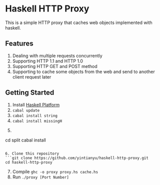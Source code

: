 Haskell HTTP Proxy
==================

This is a simple HTTP proxy that caches web objects implemented with haskell.

## Features
1. Dealing with multiple requests concurrently
2. Supporting HTTP 1.1 and HTTP 1.0
3. Supporting HTTP GET and POST method
4. Supporting to cache some objects from the web and send to another client request later

## Getting Started
1. Install [Haskell Platform](https://www.haskell.org/downloads)
2. ```cabal update```
3. ```cabal install string```
4. ```cabal install missingH```
5. ```git clone https://github.com/byorgey/split.git
cd split
cabal install
```

6. Clone this repository
```git clone https://github.com/yintianyu/haskell-http-proxy.git
cd haskell-http-proxy
```
7. Compile
```ghc -o proxy proxy.hs cache.hs```
8. Run
```./proxy [Port Number]```

